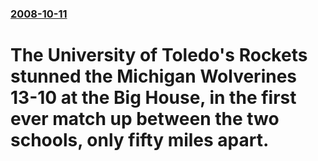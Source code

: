 ### [2008-10-11](/news/2008/10/11/index.md)

#  The University of Toledo's Rockets stunned the Michigan Wolverines 13-10 at the Big House, in the first ever match up between the two schools, only fifty miles apart.



